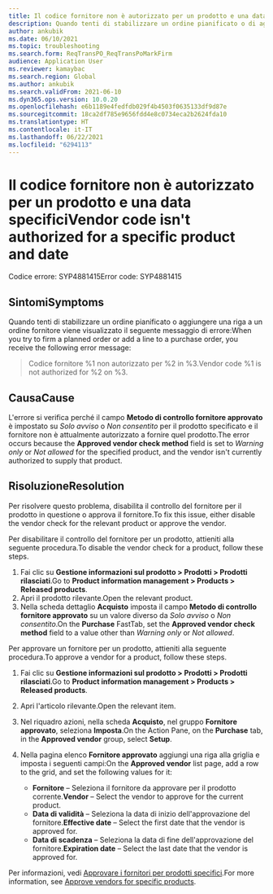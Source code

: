 ```yaml
---
title: Il codice fornitore non è autorizzato per un prodotto e una data specifici
description: Quando tenti di stabilizzare un ordine pianificato o di aggiungere una riga a un ordine di acquisto, viene visualizzato un messaggio di errore che indica che il codice fornitore non è autorizzato per un prodotto e una data.
author: ankubik
ms.date: 06/10/2021
ms.topic: troubleshooting
ms.search.form: ReqTransPO_ReqTransPoMarkFirm
audience: Application User
ms.reviewer: kamaybac
ms.search.region: Global
ms.author: ankubik
ms.search.validFrom: 2021-06-10
ms.dyn365.ops.version: 10.0.20
ms.openlocfilehash: e6b1189e4fedfdb029f4b4503f0635133df9d87e
ms.sourcegitcommit: 18ca2df785e9656fdd4e8c0734eca2b2624fda10
ms.translationtype: HT
ms.contentlocale: it-IT
ms.lasthandoff: 06/22/2021
ms.locfileid: "6294113"
---
```

# <a name="vendor-code-isnt-authorized-for-a-specific-product-and-date"></a><span data-ttu-id="448a7-103">Il codice fornitore non è autorizzato per un prodotto e una data specifici</span><span class="sxs-lookup"><span data-stu-id="448a7-103">Vendor code isn't authorized for a specific product and date</span></span>

<span data-ttu-id="448a7-104">Codice errore: SYP4881415</span><span class="sxs-lookup"><span data-stu-id="448a7-104">Error code: SYP4881415</span></span>

## <a name="symptoms"></a><span data-ttu-id="448a7-105">Sintomi</span><span class="sxs-lookup"><span data-stu-id="448a7-105">Symptoms</span></span>

<span data-ttu-id="448a7-106">Quando tenti di stabilizzare un ordine pianificato o aggiungere una riga a un ordine fornitore viene visualizzato il seguente messaggio di errore:</span><span class="sxs-lookup"><span data-stu-id="448a7-106">When you try to firm a planned order or add a line to a purchase order, you receive the following error message:</span></span>

> <span data-ttu-id="448a7-107">Codice fornitore %1 non autorizzato per %2 in %3.</span><span class="sxs-lookup"><span data-stu-id="448a7-107">Vendor code %1 is not authorized for %2 on %3.</span></span>

## <a name="cause"></a><span data-ttu-id="448a7-108">Causa</span><span class="sxs-lookup"><span data-stu-id="448a7-108">Cause</span></span>

<span data-ttu-id="448a7-109">L'errore si verifica perché il campo **Metodo di controllo fornitore approvato** è impostato su *Solo avviso* o *Non consentito* per il prodotto specificato e il fornitore non è attualmente autorizzato a fornire quel prodotto.</span><span class="sxs-lookup"><span data-stu-id="448a7-109">The error occurs because the **Approved vendor check method** field is set to *Warning only* or *Not allowed* for the specified product, and the vendor isn't currently authorized to supply that product.</span></span>

## <a name="resolution"></a><span data-ttu-id="448a7-110">Risoluzione</span><span class="sxs-lookup"><span data-stu-id="448a7-110">Resolution</span></span>

<span data-ttu-id="448a7-111">Per risolvere questo problema, disabilita il controllo del fornitore per il prodotto in questione o approva il fornitore.</span><span class="sxs-lookup"><span data-stu-id="448a7-111">To fix this issue, either disable the vendor check for the relevant product or approve the vendor.</span></span>

<span data-ttu-id="448a7-112">Per disabilitare il controllo del fornitore per un prodotto, attieniti alla seguente procedura.</span><span class="sxs-lookup"><span data-stu-id="448a7-112">To disable the vendor check for a product, follow these steps.</span></span>

1. <span data-ttu-id="448a7-113">Fai clic su **Gestione informazioni sul prodotto \> Prodotti \> Prodotti rilasciati**.</span><span class="sxs-lookup"><span data-stu-id="448a7-113">Go to **Product information management \> Products \> Released products**.</span></span>
1. <span data-ttu-id="448a7-114">Apri il prodotto rilevante.</span><span class="sxs-lookup"><span data-stu-id="448a7-114">Open the relevant product.</span></span>
1. <span data-ttu-id="448a7-115">Nella scheda dettaglio **Acquisto** imposta il campo **Metodo di controllo fornitore approvato** su un valore diverso da *Solo avviso* o *Non consentito*.</span><span class="sxs-lookup"><span data-stu-id="448a7-115">On the **Purchase** FastTab, set the **Approved vendor check method** field to a value other than *Warning only* or *Not allowed*.</span></span>

<span data-ttu-id="448a7-116">Per approvare un fornitore per un prodotto, attieniti alla seguente procedura.</span><span class="sxs-lookup"><span data-stu-id="448a7-116">To approve a vendor for a product, follow these steps.</span></span>

1. <span data-ttu-id="448a7-117">Fai clic su **Gestione informazioni sul prodotto \> Prodotti \> Prodotti rilasciati**.</span><span class="sxs-lookup"><span data-stu-id="448a7-117">Go to **Product information management \> Products \> Released products**.</span></span>
1. <span data-ttu-id="448a7-118">Apri l'articolo rilevante.</span><span class="sxs-lookup"><span data-stu-id="448a7-118">Open the relevant item.</span></span>
1. <span data-ttu-id="448a7-119">Nel riquadro azioni, nella scheda **Acquisto**, nel gruppo **Fornitore approvato**, seleziona **Imposta**.</span><span class="sxs-lookup"><span data-stu-id="448a7-119">On the Action Pane, on the **Purchase** tab, in the **Approved vendor** group, select **Setup**.</span></span>
1. <span data-ttu-id="448a7-120">Nella pagina elenco **Fornitore approvato** aggiungi una riga alla griglia e imposta i seguenti campi:</span><span class="sxs-lookup"><span data-stu-id="448a7-120">On the **Approved vendor** list page, add a row to the grid, and set the following values for it:</span></span>

    - <span data-ttu-id="448a7-121">**Fornitore** – Seleziona il fornitore da approvare per il prodotto corrente.</span><span class="sxs-lookup"><span data-stu-id="448a7-121">**Vendor** – Select the vendor to approve for the current product.</span></span>
    - <span data-ttu-id="448a7-122">**Data di validità** – Seleziona la data di inizio dell'approvazione del fornitore.</span><span class="sxs-lookup"><span data-stu-id="448a7-122">**Effective date** – Select the first date that the vendor is approved for.</span></span>
    - <span data-ttu-id="448a7-123">**Data di scadenza** – Seleziona la data di fine dell'approvazione del fornitore.</span><span class="sxs-lookup"><span data-stu-id="448a7-123">**Expiration date** – Select the last date that the vendor is approved for.</span></span>

<span data-ttu-id="448a7-124">Per informazioni, vedi [Approvare i fornitori per prodotti specifici](/dynamics365/supply-chain/procurement/tasks/approve-vendors-specific-products.md).</span><span class="sxs-lookup"><span data-stu-id="448a7-124">For more information, see [Approve vendors for specific products](/dynamics365/supply-chain/procurement/tasks/approve-vendors-specific-products.md).</span></span>
